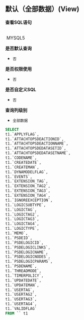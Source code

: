 ## 默认（全部数据）(View) <!-- {docsify-ignore-all} -->



<p class="panel-title"><b>查看SQL语句</b></p>
<br>

<el-row>
&nbsp;<el-tag @click="MYSQL5 = true">MYSQL5</el-tag>
</el-row>

<br>
<p class="panel-title"><b>是否默认查询</b></p>

* `否`

<p class="panel-title"><b>是否权限使用</b></p>

* `否`

<p class="panel-title"><b>是否自定义SQL</b></p>

* `否`

<p class="panel-title"><b>查询列级别</b></p>

* `全部数据`






<el-dialog v-model="MYSQL5" title="MYSQL5">

```sql
SELECT
t1.`APPLYFLAG`,
t1.`ATTACHTOPSDEACTIONID`,
t1.`ATTACHTOPSDEACTIONNAME`,
t1.`ATTACHTOPSDEDATASETID`,
t1.`ATTACHTOPSDEDATASETNAME`,
t1.`CODENAME`,
t1.`CREATEDATE`,
t1.`CREATEMAN`,
t1.`DYNAMODELFLAG`,
t1.`EVENTS`,
t1.`EXTENSION_TAG`,
t1.`EXTENSION_TAG2`,
t1.`EXTENSION_TAG3`,
t1.`EXTENSION_TAG4`,
t1.`IGNOREEXCEPTION`,
t1.`LOGICSUBTYPE`,
t1.`LOGICTAG`,
t1.`LOGICTAG2`,
t1.`LOGICTAG3`,
t1.`LOGICTAG4`,
t1.`LOGICTYPE`,
t1.`MEMO`,
t1.`PSDEID`,
t1.`PSDELOGICID`,
t1.`PSDELOGICLINKS`,
t1.`PSDELOGICNAME`,
t1.`PSDELOGICNODES`,
t1.`PSDELOGICPARAMS`,
t1.`PSDENAME`,
t1.`THREADMODE`,
t1.`TIMERPOLICY`,
t1.`UPDATEDATE`,
t1.`UPDATEMAN`,
t1.`USERTAG`,
t1.`USERTAG2`,
t1.`USERTAG3`,
t1.`USERTAG4`,
t1.`VALIDFLAG`
FROM `` t1 


```

</el-dialog>

<script>
 const { createApp } = Vue
  createApp({
    data() {
      return {
                MYSQL5 : false
        
      }
    },
    methods: {
    }
  }).use(ElementPlus).mount('#app')
</script>